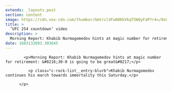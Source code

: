 ```yaml
--- 
extends: _layouts.post 
section: content 
image: https://cdn.vox-cdn.com/thumbor/Gmtrcl4Fw00KkVkqT5WQyFaPYr4=/0x0:3918x2051/fit-in/1200x630/cdn.vox-cdn.com/uploads/chorus_asset/file/19956628/usa_today_14296897.jpg 
title: > 
  ‘UFC 254 countdown’ video 
description: > 
  Morning Report: Khabib Nurmagomedov hints at magic number for retirement: ‘30-0 is going to be great’Khabib Nurmagomedov continues his march towards immortality this Saturday. 
date: 1603132093.303645 
--- 
```

<p class="c-rock-list__item--body">
            
            <p>Morning Report: Khabib Nurmagomedov hints at magic number for retirement: &#8216;30-0 is going to be great&#8217;</p>
            
              <p class="c-rock-list__entry-blurb">Khabib Nurmagomedov continues his march towards immortality this Saturday.</p>
            
          </p>